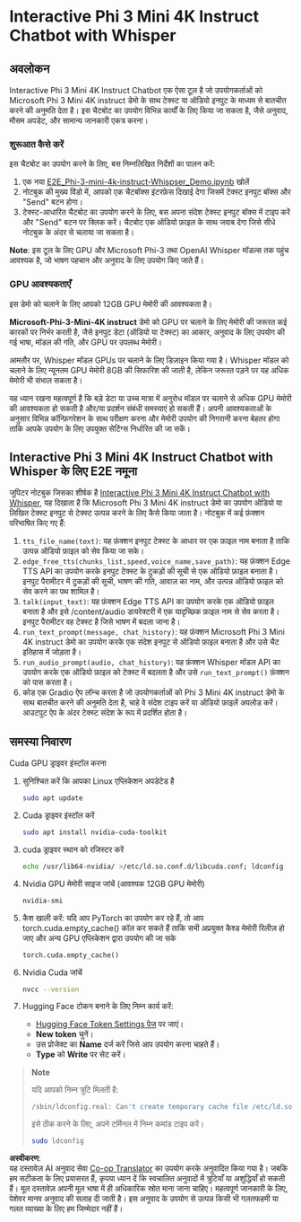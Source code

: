 <!--
CO_OP_TRANSLATOR_METADATA:
{
  "original_hash": "006e8cf75211d3297f24e1b22e38955f",
  "translation_date": "2025-07-17T02:15:49+00:00",
  "source_file": "md/02.Application/01.TextAndChat/Phi3/E2E_Phi-3-mini_with_whisper.md",
  "language_code": "hi"
}
-->
# Interactive Phi 3 Mini 4K Instruct Chatbot with Whisper

## अवलोकन

Interactive Phi 3 Mini 4K Instruct Chatbot एक ऐसा टूल है जो उपयोगकर्ताओं को Microsoft Phi 3 Mini 4K instruct डेमो के साथ टेक्स्ट या ऑडियो इनपुट के माध्यम से बातचीत करने की अनुमति देता है। इस चैटबोट का उपयोग विभिन्न कार्यों के लिए किया जा सकता है, जैसे अनुवाद, मौसम अपडेट, और सामान्य जानकारी एकत्र करना।

### शुरूआत कैसे करें

इस चैटबोट का उपयोग करने के लिए, बस निम्नलिखित निर्देशों का पालन करें:

1. एक नया [E2E_Phi-3-mini-4k-instruct-Whispser_Demo.ipynb](https://github.com/microsoft/Phi-3CookBook/blob/main/code/06.E2E/E2E_Phi-3-mini-4k-instruct-Whispser_Demo.ipynb) खोलें
2. नोटबुक की मुख्य विंडो में, आपको एक चैटबॉक्स इंटरफ़ेस दिखाई देगा जिसमें टेक्स्ट इनपुट बॉक्स और "Send" बटन होगा।
3. टेक्स्ट-आधारित चैटबोट का उपयोग करने के लिए, बस अपना संदेश टेक्स्ट इनपुट बॉक्स में टाइप करें और "Send" बटन पर क्लिक करें। चैटबोट एक ऑडियो फ़ाइल के साथ जवाब देगा जिसे सीधे नोटबुक के अंदर से चलाया जा सकता है।

**Note**: इस टूल के लिए GPU और Microsoft Phi-3 तथा OpenAI Whisper मॉडल्स तक पहुंच आवश्यक है, जो भाषण पहचान और अनुवाद के लिए उपयोग किए जाते हैं।

### GPU आवश्यकताएँ

इस डेमो को चलाने के लिए आपको 12GB GPU मेमोरी की आवश्यकता है।

**Microsoft-Phi-3-Mini-4K instruct** डेमो को GPU पर चलाने के लिए मेमोरी की जरूरत कई कारकों पर निर्भर करती है, जैसे इनपुट डेटा (ऑडियो या टेक्स्ट) का आकार, अनुवाद के लिए उपयोग की गई भाषा, मॉडल की गति, और GPU पर उपलब्ध मेमोरी।

आमतौर पर, Whisper मॉडल GPUs पर चलाने के लिए डिज़ाइन किया गया है। Whisper मॉडल को चलाने के लिए न्यूनतम GPU मेमोरी 8GB की सिफारिश की जाती है, लेकिन जरूरत पड़ने पर यह अधिक मेमोरी भी संभाल सकता है।

यह ध्यान रखना महत्वपूर्ण है कि बड़े डेटा या उच्च मात्रा में अनुरोध मॉडल पर चलाने से अधिक GPU मेमोरी की आवश्यकता हो सकती है और/या प्रदर्शन संबंधी समस्याएं हो सकती हैं। अपनी आवश्यकताओं के अनुसार विभिन्न कॉन्फ़िगरेशन के साथ परीक्षण करना और मेमोरी उपयोग की निगरानी करना बेहतर होगा ताकि आपके उपयोग के लिए उपयुक्त सेटिंग्स निर्धारित की जा सकें।

## Interactive Phi 3 Mini 4K Instruct Chatbot with Whisper के लिए E2E नमूना

जुपिटर नोटबुक जिसका शीर्षक है [Interactive Phi 3 Mini 4K Instruct Chatbot with Whisper](https://github.com/microsoft/Phi-3CookBook/blob/main/code/06.E2E/E2E_Phi-3-mini-4k-instruct-Whispser_Demo.ipynb), यह दिखाता है कि Microsoft Phi 3 Mini 4K instruct डेमो का उपयोग ऑडियो या लिखित टेक्स्ट इनपुट से टेक्स्ट उत्पन्न करने के लिए कैसे किया जाता है। नोटबुक में कई फ़ंक्शन परिभाषित किए गए हैं:

1. `tts_file_name(text)`: यह फ़ंक्शन इनपुट टेक्स्ट के आधार पर एक फ़ाइल नाम बनाता है ताकि उत्पन्न ऑडियो फ़ाइल को सेव किया जा सके।
1. `edge_free_tts(chunks_list,speed,voice_name,save_path)`: यह फ़ंक्शन Edge TTS API का उपयोग करके इनपुट टेक्स्ट के टुकड़ों की सूची से एक ऑडियो फ़ाइल बनाता है। इनपुट पैरामीटर में टुकड़ों की सूची, भाषण की गति, आवाज़ का नाम, और उत्पन्न ऑडियो फ़ाइल को सेव करने का पथ शामिल है।
1. `talk(input_text)`: यह फ़ंक्शन Edge TTS API का उपयोग करके एक ऑडियो फ़ाइल बनाता है और इसे /content/audio डायरेक्टरी में एक यादृच्छिक फ़ाइल नाम से सेव करता है। इनपुट पैरामीटर वह टेक्स्ट है जिसे भाषण में बदला जाना है।
1. `run_text_prompt(message, chat_history)`: यह फ़ंक्शन Microsoft Phi 3 Mini 4K instruct डेमो का उपयोग करके एक संदेश इनपुट से ऑडियो फ़ाइल बनाता है और उसे चैट इतिहास में जोड़ता है।
1. `run_audio_prompt(audio, chat_history)`: यह फ़ंक्शन Whisper मॉडल API का उपयोग करके एक ऑडियो फ़ाइल को टेक्स्ट में बदलता है और उसे `run_text_prompt()` फ़ंक्शन को पास करता है।
1. कोड एक Gradio ऐप लॉन्च करता है जो उपयोगकर्ताओं को Phi 3 Mini 4K instruct डेमो के साथ बातचीत करने की अनुमति देता है, चाहे वे संदेश टाइप करें या ऑडियो फ़ाइलें अपलोड करें। आउटपुट ऐप के अंदर टेक्स्ट संदेश के रूप में प्रदर्शित होता है।

## समस्या निवारण

Cuda GPU ड्राइवर इंस्टॉल करना

1. सुनिश्चित करें कि आपका Linux एप्लिकेशन अपडेटेड है

    ```bash
    sudo apt update
    ```

1. Cuda ड्राइवर इंस्टॉल करें

    ```bash
    sudo apt install nvidia-cuda-toolkit
    ```

1. cuda ड्राइवर स्थान को रजिस्टर करें

    ```bash
    echo /usr/lib64-nvidia/ >/etc/ld.so.conf.d/libcuda.conf; ldconfig
    ```

1. Nvidia GPU मेमोरी साइज जांचें (आवश्यक 12GB GPU मेमोरी)

    ```bash
    nvidia-smi
    ```

1. कैश खाली करें: यदि आप PyTorch का उपयोग कर रहे हैं, तो आप torch.cuda.empty_cache() कॉल कर सकते हैं ताकि सभी अप्रयुक्त कैश्ड मेमोरी रिलीज़ हो जाए और अन्य GPU एप्लिकेशन द्वारा उपयोग की जा सके

    ```python
    torch.cuda.empty_cache() 
    ```

1. Nvidia Cuda जांचें

    ```bash
    nvcc --version
    ```

1. Hugging Face टोकन बनाने के लिए निम्न कार्य करें:

    - [Hugging Face Token Settings पेज](https://huggingface.co/settings/tokens?WT.mc_id=aiml-137032-kinfeylo) पर जाएं।
    - **New token** चुनें।
    - उस प्रोजेक्ट का **Name** दर्ज करें जिसे आप उपयोग करना चाहते हैं।
    - **Type** को **Write** पर सेट करें।

> **Note**
>
> यदि आपको निम्न त्रुटि मिलती है:
>
> ```bash
> /sbin/ldconfig.real: Can't create temporary cache file /etc/ld.so.cache~: Permission denied 
> ```
>
> इसे ठीक करने के लिए, अपने टर्मिनल में निम्न कमांड टाइप करें।
>
> ```bash
> sudo ldconfig
> ```

**अस्वीकरण**:  
यह दस्तावेज़ AI अनुवाद सेवा [Co-op Translator](https://github.com/Azure/co-op-translator) का उपयोग करके अनुवादित किया गया है। जबकि हम सटीकता के लिए प्रयासरत हैं, कृपया ध्यान दें कि स्वचालित अनुवादों में त्रुटियाँ या अशुद्धियाँ हो सकती हैं। मूल दस्तावेज़ अपनी मूल भाषा में ही अधिकारिक स्रोत माना जाना चाहिए। महत्वपूर्ण जानकारी के लिए, पेशेवर मानव अनुवाद की सलाह दी जाती है। इस अनुवाद के उपयोग से उत्पन्न किसी भी गलतफहमी या गलत व्याख्या के लिए हम जिम्मेदार नहीं हैं।